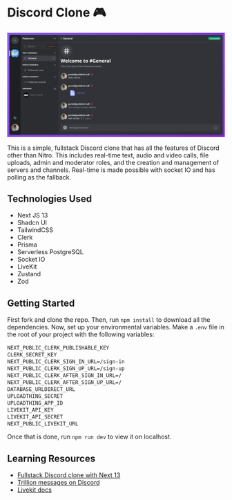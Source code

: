 # Discord Clone 🎮

![hero](https://github.com/anav5704/discord-clone/blob/main/docs/discord-clone.png)

This is a simple, fullstack Discord clone that has all the features of Discord other than Nitro. This includes real-time text, audio and video calls, file uploads, admin and moderator roles, and the creation and management of servers and channels. Real-time is made possible with socket IO and has polling as the fallback. 

## Technologies Used
- Next JS 13
- Shadcn UI
- TailwindCSS
- Clerk  
- Prisma 
- Serverless PostgreSQL
- Socket IO
- LiveKit
- Zustand
- Zod

## Getting Started

First fork and clone the repo. Then, run ```npm install``` to download all the dependencies. Now, set up your environmental variables. Make a ```.env``` file in the root of your project with the following variables:

```
NEXT_PUBLIC_CLERK_PUBLISHABLE_KEY
CLERK_SECRET_KEY
NEXT_PUBLIC_CLERK_SIGN_IN_URL=/sign-in
NEXT_PUBLIC_CLERK_SIGN_UP_URL=/sign-up
NEXT_PUBLIC_CLERK_AFTER_SIGN_IN_URL=/
NEXT_PUBLIC_CLERK_AFTER_SIGN_UP_URL=/
DATABASE_URLDIRECT_URL
UPLOADTHING_SECRET
UPLOADTHING_APP_ID
LIVEKIT_API_KEY
LIVEKIT_API_SECRET
NEXT_PUBLIC_LIVEKIT_URL
```

Once that is done, run ```npm run dev``` to view it on localhost.

## Learning Resources

- [Fullstack Discord clone with Next 13](https://www.youtube.com/watch?v=ZbX4Ok9YX94)
- [Trillion messages on Discord](https://www.youtube.com/watch?v=U2xHdvvDQyI)
- [Livekit docs](https://livekit.io/)
